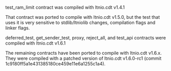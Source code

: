 test_ram_limit contract was compiled with ltnio.cdt v1.4.1

That contract was ported to compile with ltnio.cdt v1.5.0, but the test that uses it is very sensitive to stdlib/ltniolib changes, compilation flags and linker flags.

deferred_test, get_sender_test, proxy, reject_all, and test_api contracts were compiled with ltnio.cdt v1.6.1

The remaining contracts have been ported to compile with ltnio.cdt v1.6.x. They were compiled with a patched version of ltnio.cdt v1.6.0-rc1 (commit 1c9180ff5a1e431385180ce459e11e6a1255c1a4).
